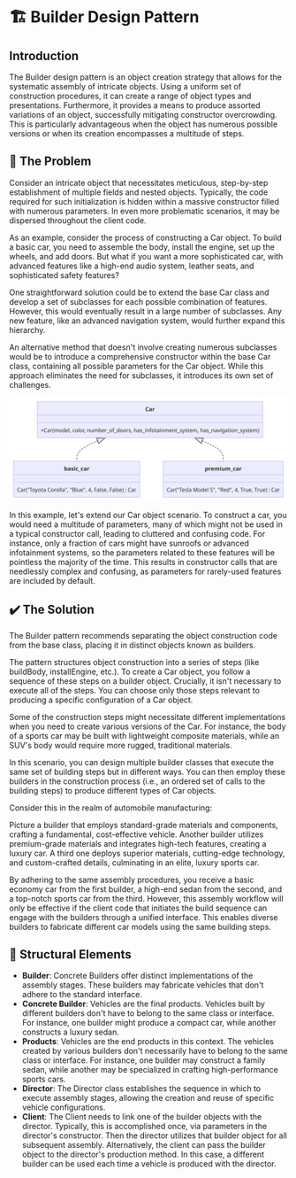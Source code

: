 # 🏗️ Builder Design Pattern

## Introduction
The Builder design pattern is an object creation strategy that allows for the systematic assembly of intricate objects. Using a uniform set of construction procedures, it can create a range of object types and presentations. Furthermore, it provides a means to produce assorted variations of an object, successfully mitigating constructor overcrowding. This is particularly advantageous when the object has numerous possible versions or when its creation encompasses a multitude of steps.

##  🚨 The Problem
Consider an intricate object that necessitates meticulous, step-by-step establishment of multiple fields and nested objects. Typically, the code required for such initialization is hidden within a massive constructor filled with numerous parameters. In even more problematic scenarios, it may be dispersed throughout the client code.

As an example, consider the process of constructing a Car object. To build a basic car, you need to assemble the body, install the engine, set up the wheels, and add doors. But what if you want a more sophisticated car, with advanced features like a high-end audio system, leather seats, and sophisticated safety features?

One straightforward solution could be to extend the base Car class and develop a set of subclasses for each possible combination of features. However, this would eventually result in a large number of subclasses. Any new feature, like an advanced navigation system, would further expand this hierarchy.

An alternative method that doesn't involve creating numerous subclasses would be to introduce a comprehensive constructor within the base Car class, containing all possible parameters for the Car object. While this approach eliminates the need for subclasses, it introduces its own set of challenges.

![Ugly constructor](../../assets/builder_pattern.png)

In this example, let's extend our Car object scenario. To construct a car, you would need a multitude of parameters, many of which might not be used in a typical constructor call, leading to cluttered and confusing code. For instance, only a fraction of cars might have sunroofs or advanced infotainment systems, so the parameters related to these features will be pointless the majority of the time. This results in constructor calls that are needlessly complex and confusing, as parameters for rarely-used features are included by default.
## ✔️ The Solution

The Builder pattern recommends separating the object construction code from the base class, placing it in distinct objects known as builders.

The pattern structures object construction into a series of steps (like buildBody, installEngine, etc.). To create a Car object, you follow a sequence of these steps on a builder object. Crucially, it isn't necessary to execute all of the steps. You can choose only those steps relevant to producing a specific configuration of a Car object.

Some of the construction steps might necessitate different implementations when you need to create various versions of the Car. For instance, the body of a sports car may be built with lightweight composite materials, while an SUV's body would require more rugged, traditional materials.

In this scenario, you can design multiple builder classes that execute the same set of building steps but in different ways. You can then employ these builders in the construction process (i.e., an ordered set of calls to the building steps) to produce different types of Car objects.

Consider this in the realm of automobile manufacturing:

Picture a builder that employs standard-grade materials and components, crafting a fundamental, cost-effective vehicle. Another builder utilizes premium-grade materials and integrates high-tech features, creating a luxury car. A third one deploys superior materials, cutting-edge technology, and custom-crafted details, culminating in an elite, luxury sports car.

By adhering to the same assembly procedures, you receive a basic economy car from the first builder, a high-end sedan from the second, and a top-notch sports car from the third. However, this assembly workflow will only be effective if the client code that initiates the build sequence can engage with the builders through a unified interface. This enables diverse builders to fabricate different car models using the same building steps.

## 🚧 Structural Elements
- **Builder**: Concrete Builders offer distinct implementations of the assembly stages. These builders may fabricate vehicles that don't adhere to the standard interface.
- **Concrete Builder**: Vehicles are the final products. Vehicles built by different builders don't have to belong to the same class or interface. For instance, one builder might produce a compact car, while another constructs a luxury sedan.
- **Products**: Vehicles are the end products in this context. The vehicles created by various builders don't necessarily have to belong to the same class or interface. For instance, one builder may construct a family sedan, while another may be specialized in crafting high-performance sports cars.
- **Director**: The Director class establishes the sequence in which to execute assembly stages, allowing the creation and reuse of specific vehicle configurations.
- **Client**: The Client needs to link one of the builder objects with the director. Typically, this is accomplished once, via parameters in the director's constructor. Then the director utilizes that builder object for all subsequent assembly. Alternatively, the client can pass the builder object to the director's production method. In this case, a different builder can be used each time a vehicle is produced with the director.